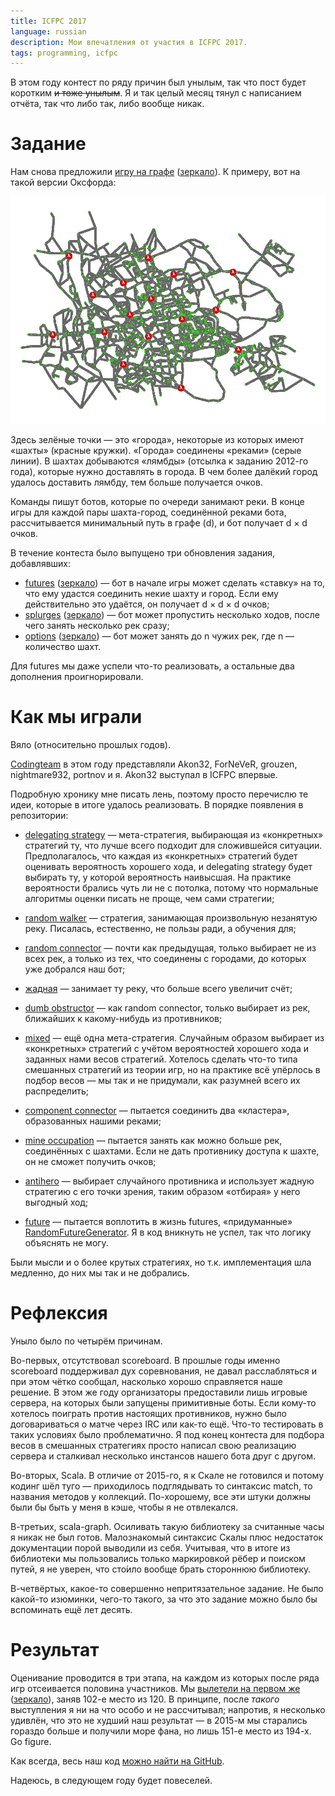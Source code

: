 ```yaml
---
title: ICFPC 2017
language: russian
description: Мои впечатления от участия в ICFPC 2017.
tags: programming, icfpc
---
```


В этом году контест по ряду причин был унылым, так что пост будет коротким <s>и
тоже унылым</s>. Я и так целый месяц тянул с написанием отчёта, так что либо
так, либо вообще никак.

# Задание

Нам снова предложили [игру на графе][task-pdf] ([зеркало][task-pdf-mirror]).
К примеру, вот на такой версии Оксфорда:

<div class="center">
<img src="/images/icfpc-2017-map-oxford.png"
    loading="lazy"
    alt="Карта «Oxford» с ICFPC-2017"
    class="bleed" />
</div>

Здесь зелёные точки — это «города», некоторые из которых имеют «шахты» (красные
кружки). «Города» соединены «реками» (серые линии). В шахтах добываются
«лямбды» (отсылка к заданию 2012-го года), которые нужно доставлять в города.
В чем более далёкий город удалось доставить лямбду, тем больше получается
очков.

Команды пишут ботов, которые по очереди занимают реки. В конце игры для каждой
пары шахта-город, соединённой реками бота, рассчитывается минимальный путь
в графе (d), и бот получает d × d очков.

В течение контеста было выпущено три обновления задания, добавлявших:

* [futures][futures-pdf] ([зеркало][futures-pdf-mirror]) — бот в начале игры
    может сделать «ставку» на то, что ему удастся соединить некие шахту и город.
    Если ему действительно это удаётся, он получает d × d × d очков;
* [splurges][splurges-pdf] ([зеркало][splurges-pdf-mirror]) — бот может
    пропустить несколько ходов, после чего занять несколько рек сразу;
* [options][options-pdf] ([зеркало][options-pdf-mirror]) — бот может занять
    до n чужих рек, где n — количество шахт.

Для futures мы даже успели что-то реализовать, а остальные два дополнения
проигнорировали.

# Как мы играли

Вяло (относительно прошлых годов).

[Codingteam][codingteam] в этом году представляли Akon32, ForNeVeR, grouzen,
nightmare932, portnov и я. Akon32 выступал в ICFPC впервые.

Подробную хронику мне писать лень, поэтому просто перечислю те идеи, которые
в итоге удалось реализовать. В порядке появления в репозитории:

* [delegating strategy][delegating-strategy] — мета-стратегия, выбирающая из
    «конкретных» стратегий ту, что лучше всего подходит для сложившейся
    ситуации. Предполагалось, что каждая из «конкретных» стратегий будет
    оценивать вероятность хорошего хода, и delegating strategy будет выбирать
    ту, у которой вероятность наивысшая. На практике вероятности брались чуть ли
    не с потолка, потому что нормальные алгоритмы оценки писать не проще, чем
    сами стратегии;

* [random walker][random-walker-strategy] — стратегия, занимающая произвольную
    незанятую реку. Писалась, естественно, не пользы ради, а обучения для;

* [random connector][random-connector-strategy] — почти как предыдущая, только
    выбирает не из всех рек, а только из тех, что соединены с городами, до
    которых уже добрался наш бот;

* [жадная][greedy-strategy] — занимает ту реку, что больше всего увеличит
    счёт;

* [dumb obstructor][dumb-obstructor-strategy] — как random connector, только
    выбирает из рек, ближайших к какому-нибудь из противников;

* [mixed][mixed-strategy] — ещё одна мета-стратегия. Случайным образом выбирает
    из «конкретных» стратегий с учётом вероятностей хорошего хода и заданных
    нами весов стратегий. Хотелось сделать что-то типа смешанных стратегий из
    теории игр, но на практике всё упёрлось в подбор весов — мы так и не
    придумали, как разумней всего их распределить;

* [component connector][component-connector-strategy] — пытается соединить два
    «кластера», образованных нашими реками;

* [mine occupation][mine-occupation-strategy] — пытается занять как можно больше
    рек, соединённых с шахтами. Если не дать противнику доступа к шахте, он не
    сможет получить очков;

* [antihero][antihero-strategy] — выбирает случайного противника и использует
    жадную стратегию с его точки зрения, таким образом «отбирая» у него выгодный
    ход;

* [future][future-strategy] — пытается воплотить в жизнь futures, «придуманные»
    [RandomFutureGenerator][random-future-generator]. Я в код вникнуть не успел,
    так что логику объяснять не могу.

Были мысли и о более крутых стратегиях, но т.к. имплементация шла медленно, до
них мы так и не добрались.

# Рефлексия

Уныло было по четырём причинам.

Во-первых, отсутствовал scoreboard. В прошлые годы именно scoreboard поддерживал
дух соревнования, не давал расслабляться и при этом чётко сообщал, насколько
хорошо справляется наше решение. В этом же году организаторы предоставили лишь
игровые сервера, на которых были запущены примитивные боты. Если кому-то
хотелось поиграть против настоящих противников, нужно было договариваться
о матче через IRC или как-то ещё. Что-то тестировать в таких условиях было
проблематично. Я под конец контеста для подбора весов в смешанных стратегиях
просто написал свою реализацию сервера и сталкивал несколько инстансов нашего
бота друг с другом.

Во-вторых, Scala. В отличие от 2015-го, я к Скале не готовился и потому кодинг
шёл туго — приходилось подглядывать то синтаксис match, то названия методов
у коллекций. По-хорошему, все эти штуки должны были бы быть у меня в кэше, чтобы
я не отвлекался.

В-третьих, scala-graph. Осиливать такую библиотеку за считанные часы я никак не
был готов. Малознакомый синтаксис Скалы плюс недостаток документации порой
выводили из себя. Учитывая, что в итоге из библиотеки мы пользовались только
маркировкой рёбер и поиском путей, я не уверен, что сто́ило вообще брать
стороннюю библиотеку.

В-четвёртых, какое-то совершенно непритязательное задание. Не было какой-то
изюминки, чего-то такого, за что это задание можно было бы вспоминать ещё лет
десять.

# Результат

Оценивание проводится в три этапа, на каждом из которых после ряда игр
отсеивается половина участников. Мы [вылетели на первом же][results]
([зеркало][results-mirror]), заняв 102-е место из 120. В принципе, после
*такого* выступления я ни на что особо и не рассчитывал; напротив, я несколько
удивлён, что это не худший наш результат — в 2015-м мы старались гораздо больше
и получили море фана, но лишь 151-е место из 194-х. Go figure.

Как всегда, весь наш код [можно найти на
GitHub][codingteam-icfpc-2017].

Надеюсь, в следующем году будет повеселей.

[task-pdf]: https://icfpcontest2017.github.io/static/task.pdf
    "ICFP Programming Contest 2017. Lambda Punter (1.3)"
[task-pdf-mirror]: /misc/icfpc-2017-task.pdf
    "ICFP Programming Contest 2017. Lambda Punter (1.3)"

[futures-pdf]: http://icfpcontest2017.github.io/static/task-futures.pdf
    "ICFP Programming Contest 2017. Futures (1.0)"
[futures-pdf-mirror]: /misc/icfpc-2017-task-futures.pdf
    "ICFP Programming Contest 2017. Futures (1.0)"

[splurges-pdf]: http://icfpcontest2017.github.io/static/task-splurges.pdf
    "ICFP Programming Contest 2017. Splurges: Is listlessness better than
    laziness? (1.0)"
[splurges-pdf-mirror]: /misc/icfpc-2017-task-splurges.pdf
    "ICFP Programming Contest 2017. Splurges: Is listlessness better than
    laziness? (1.0)"

[options-pdf]: http://icfpcontest2017.github.io/static/task-options.pdf
    "ICFP Programming Contest 2017. Options (1.0)"
[options-pdf-mirror]: /misc/icfpc-2017-task-options.pdf
    "ICFP Programming Contest 2017. Options (1.0)"

[codingteam]: https://codingteam.org.ru/
    "Codingteam, an open community of engineers and programmers"

[random-walker-strategy]: https://github.com/codingteam/icfpc-2017/blob/6f5810ed1c6c5e117016b6d1fede0e8895f51c4d/src-scala/src/main/scala/org/codingteam/icfpc2017/strategy/RandomWalkerStrategy.scala
    "RandomWalkerStrategy.scala"

[random-connector-strategy]: https://github.com/codingteam/icfpc-2017/blob/6f5810ed1c6c5e117016b6d1fede0e8895f51c4d/src-scala/src/main/scala/org/codingteam/icfpc2017/strategy/RandomConnectorStrategy.scala
    "RandomConnectorStrategy.scala"

[greedy-strategy]: https://github.com/codingteam/icfpc-2017/blob/6f5810ed1c6c5e117016b6d1fede0e8895f51c4d/src-scala/src/main/scala/org/codingteam/icfpc2017/strategy/GreedyStrategy.scala
    "GreedyStrategy.scala"

[mine-occupation-strategy]: https://github.com/codingteam/icfpc-2017/blob/6f5810ed1c6c5e117016b6d1fede0e8895f51c4d/src-scala/src/main/scala/org/codingteam/icfpc2017/strategy/MineOccupationStrategy.scala
    "MineOccupationStrategy.scala"

[delegating-strategy]: https://github.com/codingteam/icfpc-2017/blob/6f5810ed1c6c5e117016b6d1fede0e8895f51c4d/src-scala/src/main/scala/org/codingteam/icfpc2017/strategy/DelegatingStrategy.scala
    "DelegatingStrategy.scala"

[dumb-obstructor-strategy]: https://github.com/codingteam/icfpc-2017/blob/6f5810ed1c6c5e117016b6d1fede0e8895f51c4d/src-scala/src/main/scala/org/codingteam/icfpc2017/strategy/DumbObstructorStrategy.scala 
    "DumbObstructorStrategy.scala "

[component-connector-strategy]: https://github.com/codingteam/icfpc-2017/blob/6f5810ed1c6c5e117016b6d1fede0e8895f51c4d/src-scala/src/main/scala/org/codingteam/icfpc2017/strategy/ComponentConnectorStrategy.scala
    "ComponentConnectorStrategy.scala"

[mixed-strategy]: https://github.com/codingteam/icfpc-2017/blob/6f5810ed1c6c5e117016b6d1fede0e8895f51c4d/src-scala/src/main/scala/org/codingteam/icfpc2017/strategy/MixedStrategy.scala
    "MixedStrategy.scala"

[antihero-strategy]: https://github.com/codingteam/icfpc-2017/blob/6f5810ed1c6c5e117016b6d1fede0e8895f51c4d/src-scala/src/main/scala/org/codingteam/icfpc2017/strategy/AntiheroStrategy.scala
    "AntiheroStrategy.scala"

[future-strategy]: https://github.com/codingteam/icfpc-2017/blob/6f5810ed1c6c5e117016b6d1fede0e8895f51c4d/src-scala/src/main/scala/org/codingteam/icfpc2017/strategy/FutureStrategy.scala
    "FutureStrategy.scala"

[random-future-generator]: https://github.com/codingteam/icfpc-2017/blob/6f5810ed1c6c5e117016b6d1fede0e8895f51c4d/src-scala/src/main/scala/org/codingteam/icfpc2017/futures/RandomFutureGenerator.scala
    "RandomFutureGenerator.scala"

[results]: https://icfpcontest2017.github.io/post/full-one/
    "Full contest (I)"

[results-mirror]: /misc/icfpc-2017-results.html
    "Full contest (I)"

[codingteam-icfpc-2017]: https://github.com/codingteam/icfpc-2017
    "Сodingteam's ICFP Contest 2017 submission"
